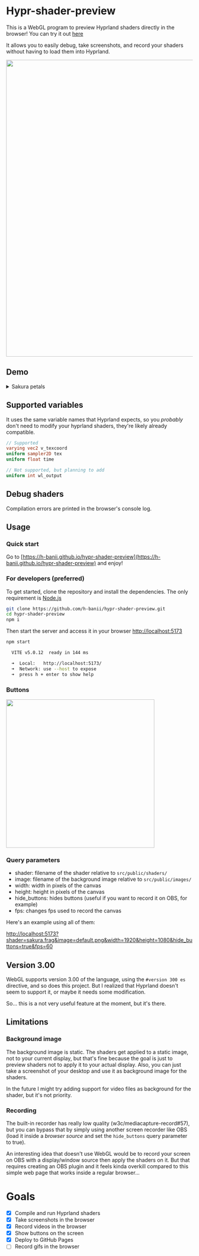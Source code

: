 # Hypr-shader-preview

This is a WebGL program to preview Hyprland shaders directly in the browser!
You can try it out [here](https://h-banii.github.io/hypr-shader-preview/?shader=sakura.frag)

It allows you to easily debug, take screenshots, and record your shaders
without having to load them into Hyprland.

<img src="https://github.com/h-banii/hypr-shader-preview/assets/121690516/6a28eb70-6e62-44c6-b09e-fc568a723755" width="800"/>

## Demo

<details>
  <summary>Sakura petals</summary>
  <p>
    <video src="https://github.com/h-banii/hypr-shader-preview/assets/121690516/35cccd25-f6ae-46e5-a3bb-96112e3d35ff">
    </video>
    <em>
      anime: <a href="https://www.crunchyroll.com/series/GY5V74MPY/citrus">Citrus</a><br>
      wallpaper: <a href="https://www.reddit.com/r/CitrusManga/comments/8vjcpe/">reddit</a><br>
      music: <a href="https://youtu.be/-nmeHZ8rOd8?si=_fZFE2syWFt0SVdL">さりい bgm (YouTube)</a>, <a href="https://twitter.com/sarixbgm">sarixbgm (twitter)</a>
    </em>
  </p>
</details>

## Supported variables

It uses the same variable names that Hyprland expects, so you *probably* don't
need to modify your hyprland shaders, they're likely already compatible.

```glsl
// Supported
varying vec2 v_texcoord
uniform sampler2D tex
uniform float time

// Not supported, but planning to add
uniform int wl_output
```

## Debug shaders

Compilation errors are printed in the browser's console log.

## Usage

### Quick start

Go to [https://h-banii.github.io/hypr-shader-preview](https://h-banii.github.io/hypr-shader-preview) and enjoy!

### For developers (preferred)

To get started, clone the repository and install the dependencies.
The only requirement is [Node.js](https://nodejs.org/en)

```sh
git clone https://github.com/h-banii/hypr-shader-preview.git
cd hypr-shader-preview
npm i
```

Then start the server and access it in your browser
[http://localhost:5173](http://localhost:5173)

```sh
npm start

  VITE v5.0.12  ready in 144 ms

  ➜  Local:   http://localhost:5173/
  ➜  Network: use --host to expose
  ➜  press h + enter to show help
```

### Buttons

<image width="400" src="https://github.com/h-banii/hypr-shader-preview/assets/121690516/216bf852-e236-4ac9-8e10-cb8357ed7ef7" />

### Query parameters

- shader: filename of the shader relative to `src/public/shaders/`
- image: filename of the background image relative to `src/public/images/`
- width: width in pixels of the canvas
- height: height in pixels of the canvas
- hide_buttons: hides buttons (useful if you want to record it on OBS, for example)
- fps: changes fps used to record the canvas

Here's an example using all of them:

[http://localhost:5173?shader=sakura.frag&image=default.png&width=1920&height=1080&hide_buttons=true&fps=60](http://localhost:5173?shader=sakura.frag&image=default.png&width=1920&height=1080&hide_buttons=true&fps=60)

## Version 3.00

WebGL supports version 3.00 of the language, using the `#version 300 es`
directive, and so does this project. But I realized that Hyprland doesn't seem
to support it, or maybe it needs some modification.

So... this is a not very useful feature at the moment, but it's there.

## Limitations

### Background image

The background image is static. The shaders get applied to a static image, not
to your current display, but that's fine because the goal is just to preview
shaders not to apply it to your actual display. Also, you can just take a
screenshot of your desktop and use it as background image for the shaders.

In the future I might try adding support for video files as background for the
shader, but it's not priority.

### Recording

The built-in recorder has really low quality (w3c/mediacapture-record#57), but
you can bypass that by simply using another screen recorder like OBS (load it
inside a *browser source* and set the `hide_buttons` query parameter to true).

An interesting idea that doesn't use WebGL would be to record your screen on
OBS with a display/window source then apply the shaders on it. But that
requires creating an OBS plugin and it feels kinda overkill compared to this
simple web page that works inside a regular browser...

# Goals

- [X] Compile and run Hyprland shaders
- [X] Take screenshots in the browser
- [X] Record videos in the browser
- [X] Show buttons on the screen
- [X] Deploy to GitHub Pages
- [ ] Record gifs in the browser
